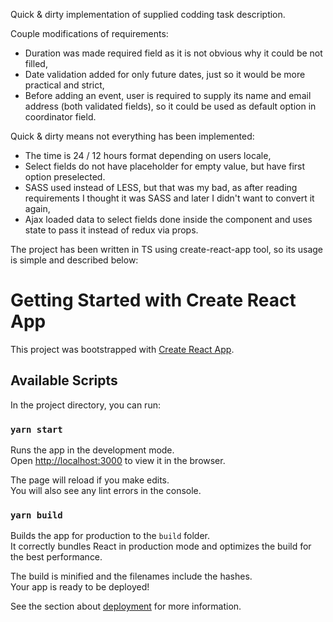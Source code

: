Quick & dirty implementation of supplied codding task description.

Couple modifications of requirements:
- Duration was made required field as it is not obvious why it could be not filled,
- Date validation added for only future dates, just so it would be more practical and strict,
- Before adding an event, user is required to supply its name and email address (both validated fields), so it could be used as default option in coordinator field.

Quick & dirty means not everything has been implemented:
- The time is 24 / 12 hours format depending on users locale,
- Select fields do not have placeholder for empty value, but have first option preselected.
- SASS used instead of LESS, but that was my bad, as after reading requirements I thought it was SASS and later I didn't want to convert it again,
- Ajax loaded data to select fields done inside the component and uses state to pass it instead of redux via props.
 

The project has been written in TS using create-react-app tool, so its usage is simple and described below:

# Getting Started with Create React App

This project was bootstrapped with [Create React App](https://github.com/facebook/create-react-app).

## Available Scripts

In the project directory, you can run:

### `yarn start`

Runs the app in the development mode.\
Open [http://localhost:3000](http://localhost:3000) to view it in the browser.

The page will reload if you make edits.\
You will also see any lint errors in the console.

### `yarn build`

Builds the app for production to the `build` folder.\
It correctly bundles React in production mode and optimizes the build for the best performance.

The build is minified and the filenames include the hashes.\
Your app is ready to be deployed!

See the section about [deployment](https://facebook.github.io/create-react-app/docs/deployment) for more information.